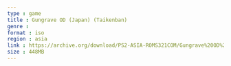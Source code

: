 ```yaml
---
type : game
title : Gungrave OD (Japan) (Taikenban)
genre : 
format : iso
region : asia
link : https://archive.org/download/PS2-ASIA-ROMS321COM/Gungrave%20OD%20%28Japan%29%20%28Taikenban%29.7z
size : 448MB
---
```

